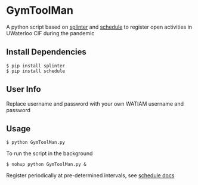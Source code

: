 # GymToolMan
A python script based on [splinter](https://github.com/cobrateam/splinter) and [schedule](https://github.com/dbader/schedule) to register open activities in UWaterloo CIF during the pandemic

## Install Dependencies
```
$ pip install splinter
$ pip install schedule
```
## User Info
Replace username and password with your own WATIAM username and password

## Usage
```
$ python GymToolMan.py
```
To run the script in the background
```
$ nohup python GymToolMan.py &
```

Register periodically at pre-determined intervals, see [schedule docs](https://schedule.readthedocs.io/en/stable/)
